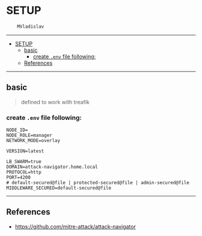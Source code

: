 # SETUP

```sh
    MVladislav
```

---

- [SETUP](#setup)
  - [basic](#basic)
    - [create `.env` file following:](#create-env-file-following)
  - [References](#references)

---

## basic

> defined to work with treafik

### create `.env` file following:

```env
NODE_ID=
NODE_ROLE=manager
NETWORK_MODE=overlay

VERSION=latest

LB_SWARM=true
DOMAIN=attack-navigator.home.local
PROTOCOL=http
PORT=4200
# default-secured@file | protected-secured@file | admin-secured@file
MIDDLEWARE_SECURED=default-secured@file
```

---

## References

- <https://github.com/mitre-attack/attack-navigator>
